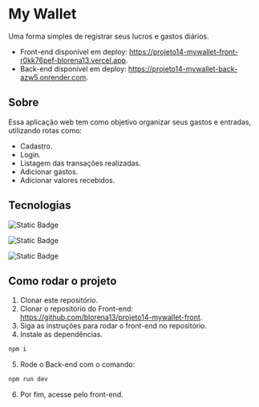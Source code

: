 # My Wallet

Uma forma simples de registrar seus lucros e gastos diários. 

- Front-end disponível em deploy: https://projeto14-mywallet-front-r0kk76pef-blorena13.vercel.app.
- Back-end disponível em deploy: https://projeto14-mywallet-back-azw5.onrender.com.

## Sobre

Essa aplicação web tem como objetivo organizar seus gastos e entradas, utilizando rotas como:

- Cadastro.
- Login.
- Listagem das transações realizadas.
- Adicionar gastos.
- Adicionar valores recebidos.

## Tecnologias

![Static Badge](https://img.shields.io/badge/JavaScript--F7DF1E?style=for-the-badge&logo=JavaScript&logoColor=black&label=JavaScript&labelColor=%23F7DF1E)

![Static Badge](https://img.shields.io/badge/Node.js%20-%20%23339933?style=for-the-badge&logo=Node.js&logoColor=%23FFFFFF)

![Static Badge](https://img.shields.io/badge/mongodb--%2347A248?style=for-the-badge&logo=mongodb&logoColor=white&label=mongodb&labelColor=%2347A248)


## Como rodar o projeto

1. Clonar este repositório.
2. Clonar o repositório do Front-end: https://github.com/blorena13/projeto14-mywallet-front.
3. Siga as instruções para rodar o front-end no repositório.
4. Instale as dependências.
```bash
npm i
```
5. Rode o Back-end com o comando:
```bash
npm run dev
```
6. Por fim, acesse pelo front-end.
